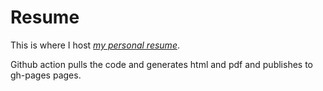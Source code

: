 # Resume

This is where I host *[my personal resume](latest.pdf)*.

Github action pulls the code and generates html and pdf and publishes to gh-pages pages.
